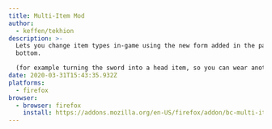 ```yaml
---
title: Multi-Item Mod
author:
  - keffen/tekhion
description: >-
  Lets you change item types in-game using the new form added in the page
  bottom.

  (for example turning the sword into a head item, so you can wear another hand item with it without any problem)
date: 2020-03-31T15:43:35.932Z
platforms:
  - firefox
browser:
  - browser: firefox
    install: https://addons.mozilla.org/en-US/firefox/addon/bc-multi-item/
---
```

